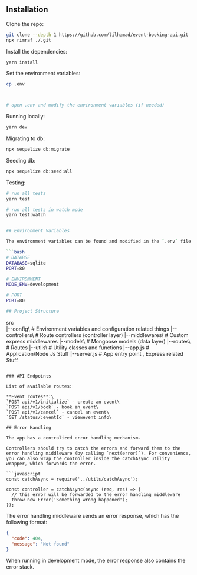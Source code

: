 ## Installation


Clone the repo:

```bash
git clone --depth 1 https://github.com/lilhamad/event-booking-api.git
npx rimraf ./.git
```

Install the dependencies:

```bash
yarn install
```

Set the environment variables:

```bash
cp .env



# open .env and modify the environment variables (if needed)
```

Running locally:

```bash
yarn dev
```

Migrating to db:

```bash
npx sequelize db:migrate
```

Seeding db:

```bash
npx sequelize db:seed:all
```

Testing:

```bash
# run all tests
yarn test

# run all tests in watch mode
yarn test:watch


## Environment Variables

The environment variables can be found and modified in the `.env` file. They come with these default values:

```bash
# DATABSE
DATABASE=sqlite
PORT=80

# ENVIRONMENT
NODE_ENV=development

# PORT
PORT=80

## Project Structure

```
src\
 |--config\         # Environment variables and configuration related things
 |--controllers\    # Route controllers (controller layer)
 |--middlewares\    # Custom express middlewares
 |--models\         # Mongoose models (data layer)
 |--routes\         # Routes
 |--utils\          # Utility classes and functions
 |--app.js          # Application/Node Js Stuff
 |--server.js        # App entry point , Express related Stuff
```

### API Endpoints

List of available routes:

**Event routes**:\
`POST api/v1/initialize` - create an event\
`POST api/v1/book` - book an event\
`POST api/v1/cancel` - cancel an event\
`GET /status/:eventId` - viewevent info\

## Error Handling

The app has a centralized error handling mechanism.

Controllers should try to catch the errors and forward them to the error handling middleware (by calling `next(error)`). For convenience, you can also wrap the controller inside the catchAsync utility wrapper, which forwards the error.

```javascript
const catchAsync = require('../utils/catchAsync');

const controller = catchAsync(async (req, res) => {
  // this error will be forwarded to the error handling middleware
  throw new Error('Something wrong happened');
});
```

The error handling middleware sends an error response, which has the following format:

```json
{
  "code": 404,
  "message": "Not found"
}
```

When running in development mode, the error response also contains the error stack.

